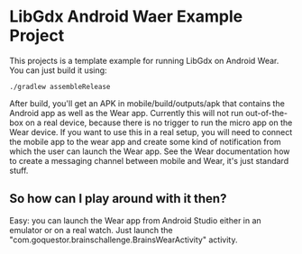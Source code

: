 # LibGdx Android Waer Example Project

This projects is a template example for running LibGdx on Android Wear. You can just build it using:

    ./gradlew assembleRelease
    
After build, you'll get an APK in mobile/build/outputs/apk that contains the Android app as well as
the Wear app. Currently this will not run out-of-the-box on a real device, because there is no
trigger to run the micro app on the Wear device. If you want to use this in a real setup, you
will need to connect the mobile app to the wear app and create some kind of notification
from which the user can launch the Wear app. See the Wear documentation how to create
a messaging channel between mobile and Wear, it's just standard stuff.

## So how can I play around with it then?

Easy: you can launch the Wear app from Android Studio either in an emulator or on a real watch. Just
launch the "com.goquestor.brainschallenge.BrainsWearActivity" activity.